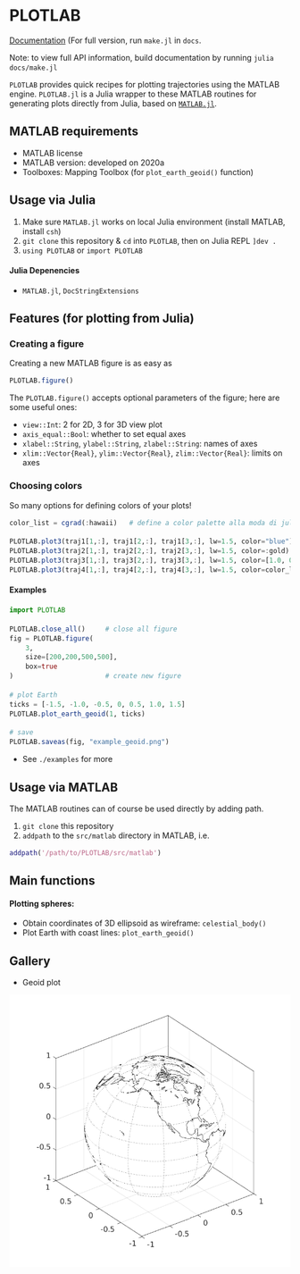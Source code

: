 # PLOTLAB

[Documentation](https://yuricst.github.io/PLOTLAB/) (For full version, run `make.jl` in `docs`.

Note: to view full API information, build documentation by running `julia docs/make.jl`


`PLOTLAB` provides quick recipes for plotting trajectories using the MATLAB engine.
`PLOTLAB.jl` is a Julia wrapper to these MATLAB routines for generating plots directly from Julia, based on [`MATLAB.jl`](https://github.com/JuliaInterop/MATLAB.jl).


## MATLAB requirements

- MATLAB license
- MATLAB version: developed on 2020a
- Toolboxes: Mapping Toolbox (for `plot_earth_geoid()` function)

## Usage via Julia

1. Make sure `MATLAB.jl` works on local Julia environment (install MATLAB, install `csh`)
2. `git clone` this repository & `cd` into `PLOTLAB`, then on Julia REPL `]dev .`
3. `using PLOTLAB` or `import PLOTLAB`

#### Julia Depenencies
- `MATLAB.jl`, `DocStringExtensions`


## Features (for plotting from Julia)

### Creating a figure

Creating a new MATLAB figure is as easy as

```julia
PLOTLAB.figure()
```

The `PLOTLAB.figure()` accepts optional parameters of the figure; here are some useful ones:

- `view::Int`: 2 for 2D, 3 for 3D view plot
- `axis_equal::Bool`: whether to set equal axes
- `xlabel::String`, `ylabel::String`, `zlabel::String`: names of axes
- `xlim::Vector{Real}`, `ylim::Vector{Real}`, `zlim::Vector{Real}`: limits on axes


### Choosing colors

So many options for defining colors of your plots!

```julia
color_list = cgrad(:hawaii)   # define a color palette alla moda di julia's plots

PLOTLAB.plot3(traj1[1,:], traj1[2,:], traj1[3,:], lw=1.5, color="blue")           # MATLAB color names
PLOTLAB.plot3(traj2[1,:], traj2[2,:], traj2[3,:], lw=1.5, color=:gold)            # Julia color symbol
PLOTLAB.plot3(traj3[1,:], traj3[2,:], traj3[3,:], lw=1.5, color=[1.0, 0.0, 0.0])  # vector [r,g,b]
PLOTLAB.plot3(traj4[1,:], traj4[2,:], traj4[3,:], lw=1.5, color=color_list[1])    # color object
```


#### Examples

```julia
import PLOTLAB

PLOTLAB.close_all()     # close all figure
fig = PLOTLAB.figure(
	3,
	size=[200,200,500,500],
	box=true
)                       # create new figure

# plot Earth
ticks = [-1.5, -1.0, -0.5, 0, 0.5, 1.0, 1.5]
PLOTLAB.plot_earth_geoid(1, ticks)

# save
PLOTLAB.saveas(fig, "example_geoid.png")
```

- See `./examples` for more

## Usage via MATLAB

The MATLAB routines can of course be used directly by adding path.

1. `git clone` this repository
2. `addpath` to the `src/matlab` directory in MATLAB, i.e.

```matlab
addpath('/path/to/PLOTLAB/src/matlab')
```


## Main functions

#### Plotting spheres:

- Obtain coordinates of 3D ellipsoid as wireframe: `celestial_body()`
- Plot Earth with coast lines: `plot_earth_geoid()`


## Gallery

- Geoid plot

<p align="center">
    <img src="./examples/example_geoid.png" width="550" title="example_geoid">
</p>
